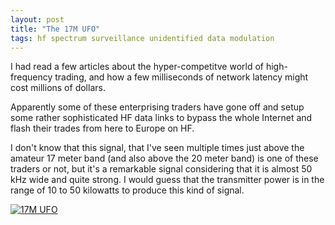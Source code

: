 ```yaml
---
layout: post
title: "The 17M UFO"
tags: hf spectrum surveillance unidentified data modulation
---
```


I had read a few articles about the hyper-competitve world
of high-frequency trading, and how a few milliseconds of
network latency might cost millions of dollars.

Apparently some of these enterprising traders have gone off
and setup some rather sophisticated HF data links to bypass
the whole Internet and flash their trades from here to Europe
on HF.

I don't know that this signal, that I've seen multiple times
just above the amateur 17 meter band (and also above the 20
meter band) is one of these traders or not, but it's a remarkable
signal considering that it is almost 50 kHz wide and quite 
strong. I would guess that the transmitter power is in the range
of 10 to 50 kilowatts to produce this kind of signal.

[![17M UFO](/assets/img/17M_UFO.png)](https://photos.app.goo.gl/TCF2WVe5nV98EDuq7)

